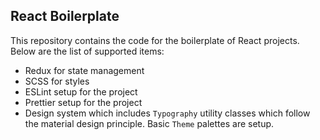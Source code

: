 ## React Boilerplate

This repository contains the code for the boilerplate of React projects. Below are the list of supported items:

- Redux for state management
- SCSS for styles
- ESLint setup for the project
- Prettier setup for the project
- Design system which includes `Typography` utility classes which follow the material design principle. Basic `Theme` palettes are setup.
